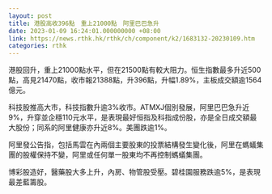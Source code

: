 ```yaml
---
layout: post
title: 港股高收396點　重上21000點　阿里巴巴急升
date: 2023-01-09 16:24:01.000000000 +08:00
link: https://news.rthk.hk/rthk/ch/component/k2/1683132-20230109.htm
categories: rthk
---
```


港股回升，重上21000點水平，但在21500點有較大阻力。恒生指數最多升近500點，高見21470點，收市報21388點，升396點，升幅1.89%，主板成交額逾1564億元。

科技股推高大市，科技指數升逾3%收市。ATMXJ個別發展，阿里巴巴急升近9%，升穿並企穩110元水平，是表現最好恒指及科指成份股，亦是全日成交額最大股份；同系的阿里健康亦升近8%。美團跌逾1%。

阿里發公告指，包括馬雲在內兩個主要股東的投票結構發生變化後，阿里在螞蟻集團的股權保持不變，阿里或任何單一股東均不再控制螞蟻集團。

博彩股造好，醫藥股大多上升，內房、物管股受壓。碧桂園服務跌逾5%，是表現最差藍籌股。
